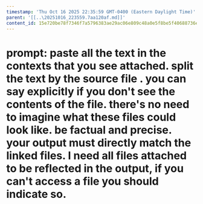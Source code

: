 ```yaml
---
timestamp: 'Thu Oct 16 2025 22:35:59 GMT-0400 (Eastern Daylight Time)'
parent: '[[..\20251016_223559.7aa120af.md]]'
content_id: 15e720be78f7346f7a5796383ae29ac06e809c48a0e5f8be5f40688736ed3f14
---
```


# prompt: paste all the text in the contexts that you see attached. split the text by the source file . you can say explicitly if you don't see the contents of the file. there's no need to imagine what these files could look like. be factual and precise. your output must directly match the linked files. I need all files attached to be reflected in the output, if you can't access a file you should indicate so.
